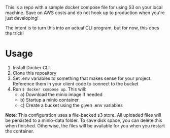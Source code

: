 This is a repo with a sample docker compose file for using S3 on your local machine. Save on AWS costs and do not hook up to production when you're just developing!

The intent is to turn this into an actual CLI program, but for now, this does the trick!

# Usage

1) Install Docker CLI
2) Clone this repository
3) Set .env variables to something that makes sense for your project. Reference them in your client code to connect to the bucket
4) Run `$ docker compose up`. This will:
   - a) Download the minio image if needed
   - b) Startup a minio container
   - c) Create a bucket using the given .env variables

**Note**: This configuration uses a file-backed s3 store. All uploaded files will be persisted to a minio-data folder. To save disk space, you can delete this when finished. Otherwise, the files will be available for you when you restart the container.
